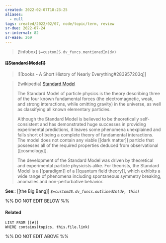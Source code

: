 ```yaml
---
created: 2022-02-07T18:23:25 
aliases:
  - null
tags: created/2022/02/07, node/topic/term, review
sr-due: 2022-07-24
sr-interval: 82
sr-ease: 269
---
```

> [!infobox]
`$=customJS.dv_funcs.mentionedIn(dv)`

#### <s class="topic-title">[[Standard Model]]</s> 

> ![[books - A Short History of Nearly Everything#283957203q]]

> [!wikipedia] [Standard Model](https://en.wikipedia.org/wiki/Standard%20Model)
> 
> The Standard Model of particle physics is the theory describing three of the four known fundamental forces (the electromagnetic, weak, and strong interactions, while omitting gravity) in the universe, as well as classifying all known elementary particles. 
> 
> Although the Standard Model is believed to be theoretically self-consistent and has demonstrated huge successes in providing experimental predictions, it leaves some phenomena unexplained and falls short of being a complete theory of fundamental interactions. The model does not contain any viable [[dark matter]] particle that possesses all of the required properties deduced from observational [[cosmology]]. 
> 
> The development of the Standard Model was driven by theoretical and experimental particle physicists alike. For theorists, the Standard Model is a [[paradigm]] of a [[quantum field theory]], which exhibits a wide range of phenomena including spontaneous symmetry breaking, anomalies and non-perturbative behavior. 

**See**:: [[the Big Bang]]
*`$=customJS.dv_funcs.outlinedIn(dv, this)`*

%% DO NOT EDIT BELOW %%

#### Related 

```dataview
LIST FROM [[#]]
WHERE contains(topics, this.file.link)
```
%% DO NOT EDIT ABOVE %%
